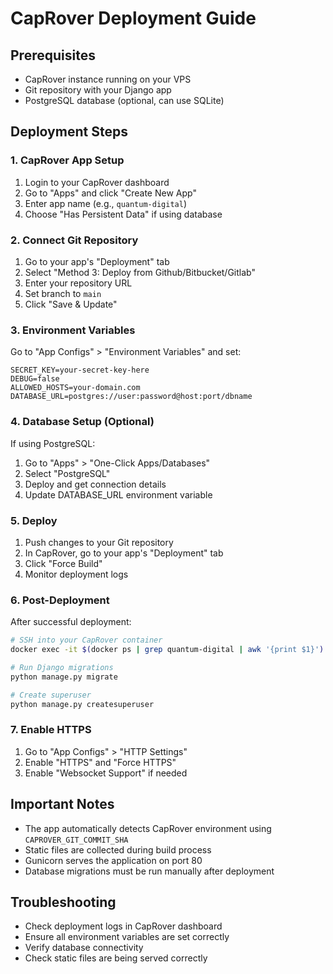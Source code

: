# CapRover Deployment Guide

## Prerequisites
- CapRover instance running on your VPS
- Git repository with your Django app
- PostgreSQL database (optional, can use SQLite)

## Deployment Steps

### 1. CapRover App Setup
1. Login to your CapRover dashboard
2. Go to "Apps" and click "Create New App"
3. Enter app name (e.g., `quantum-digital`)
4. Choose "Has Persistent Data" if using database

### 2. Connect Git Repository
1. Go to your app's "Deployment" tab
2. Select "Method 3: Deploy from Github/Bitbucket/Gitlab"
3. Enter your repository URL
4. Set branch to `main`
5. Click "Save & Update"

### 3. Environment Variables
Go to "App Configs" > "Environment Variables" and set:

```
SECRET_KEY=your-secret-key-here
DEBUG=false
ALLOWED_HOSTS=your-domain.com
DATABASE_URL=postgres://user:password@host:port/dbname
```

### 4. Database Setup (Optional)
If using PostgreSQL:
1. Go to "Apps" > "One-Click Apps/Databases"
2. Select "PostgreSQL"
3. Deploy and get connection details
4. Update DATABASE_URL environment variable

### 5. Deploy
1. Push changes to your Git repository
2. In CapRover, go to your app's "Deployment" tab
3. Click "Force Build"
4. Monitor deployment logs

### 6. Post-Deployment
After successful deployment:
```bash
# SSH into your CapRover container
docker exec -it $(docker ps | grep quantum-digital | awk '{print $1}') /bin/bash

# Run Django migrations
python manage.py migrate

# Create superuser
python manage.py createsuperuser
```

### 7. Enable HTTPS
1. Go to "App Configs" > "HTTP Settings"
2. Enable "HTTPS" and "Force HTTPS"
3. Enable "Websocket Support" if needed

## Important Notes
- The app automatically detects CapRover environment using `CAPROVER_GIT_COMMIT_SHA`
- Static files are collected during build process
- Gunicorn serves the application on port 80
- Database migrations must be run manually after deployment

## Troubleshooting
- Check deployment logs in CapRover dashboard
- Ensure all environment variables are set correctly
- Verify database connectivity
- Check static files are being served correctly